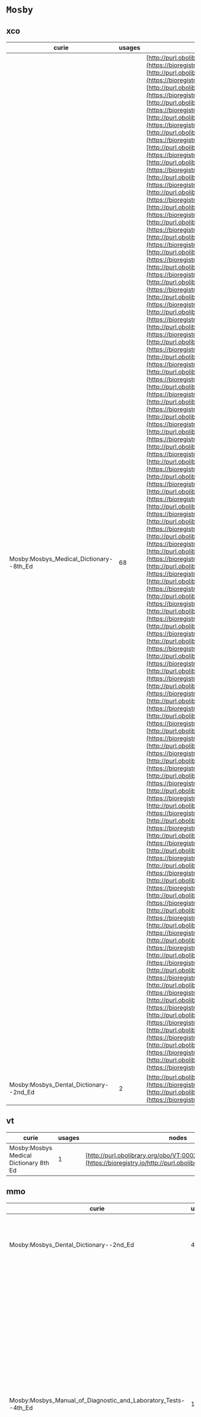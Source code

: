 # `Mosby`
## xco
| curie                                   |   usages | nodes                                                                                                                                                                                                                                                                                                                                                                                                                                                                                                                                                                                                                                                                                                                                                                                                                                                                                                                                                                                                                                                                                                                                                                                                                                                                                                                                                                                                                                                                                                                                                                                                                                                                                                                                                                                                                                                                                                                                                                                                                                                                                                                                                                                                                                                                                                                                                                                                                                                                                                                                                                                                                                                                                                                                                                                                                                                                                                                                                                                                                                                                                                                                                                                                                                                                                                                                                                                                                                                                                                                                                                                                                                                                                                                                                                                                                                                                                                                                                                                                                                                                                                                                                                                                                                                                                                                                                                                                                                                                                                                                                                                                                                                                                                                                                                                                                                                                                                                                                                                                                                                                                                                                                                                                                                                                                                                                                                                                                                                                                                                                                                                                                                                                                                                                                                                                                                                                                                                                                                                                                                                                                                                                                                                                                                                                                                                                                                                                                                                                                                                                                                                                                                                                                                                                                                                                                                                                                                                                                                                                                                                                                                                                                                                                                                                                                                                                                                                                                                                                                                                                                                                                                                                                                                                                                                                                                                                                                                                                                                                              |
|-----------------------------------------|----------|----------------------------------------------------------------------------------------------------------------------------------------------------------------------------------------------------------------------------------------------------------------------------------------------------------------------------------------------------------------------------------------------------------------------------------------------------------------------------------------------------------------------------------------------------------------------------------------------------------------------------------------------------------------------------------------------------------------------------------------------------------------------------------------------------------------------------------------------------------------------------------------------------------------------------------------------------------------------------------------------------------------------------------------------------------------------------------------------------------------------------------------------------------------------------------------------------------------------------------------------------------------------------------------------------------------------------------------------------------------------------------------------------------------------------------------------------------------------------------------------------------------------------------------------------------------------------------------------------------------------------------------------------------------------------------------------------------------------------------------------------------------------------------------------------------------------------------------------------------------------------------------------------------------------------------------------------------------------------------------------------------------------------------------------------------------------------------------------------------------------------------------------------------------------------------------------------------------------------------------------------------------------------------------------------------------------------------------------------------------------------------------------------------------------------------------------------------------------------------------------------------------------------------------------------------------------------------------------------------------------------------------------------------------------------------------------------------------------------------------------------------------------------------------------------------------------------------------------------------------------------------------------------------------------------------------------------------------------------------------------------------------------------------------------------------------------------------------------------------------------------------------------------------------------------------------------------------------------------------------------------------------------------------------------------------------------------------------------------------------------------------------------------------------------------------------------------------------------------------------------------------------------------------------------------------------------------------------------------------------------------------------------------------------------------------------------------------------------------------------------------------------------------------------------------------------------------------------------------------------------------------------------------------------------------------------------------------------------------------------------------------------------------------------------------------------------------------------------------------------------------------------------------------------------------------------------------------------------------------------------------------------------------------------------------------------------------------------------------------------------------------------------------------------------------------------------------------------------------------------------------------------------------------------------------------------------------------------------------------------------------------------------------------------------------------------------------------------------------------------------------------------------------------------------------------------------------------------------------------------------------------------------------------------------------------------------------------------------------------------------------------------------------------------------------------------------------------------------------------------------------------------------------------------------------------------------------------------------------------------------------------------------------------------------------------------------------------------------------------------------------------------------------------------------------------------------------------------------------------------------------------------------------------------------------------------------------------------------------------------------------------------------------------------------------------------------------------------------------------------------------------------------------------------------------------------------------------------------------------------------------------------------------------------------------------------------------------------------------------------------------------------------------------------------------------------------------------------------------------------------------------------------------------------------------------------------------------------------------------------------------------------------------------------------------------------------------------------------------------------------------------------------------------------------------------------------------------------------------------------------------------------------------------------------------------------------------------------------------------------------------------------------------------------------------------------------------------------------------------------------------------------------------------------------------------------------------------------------------------------------------------------------------------------------------------------------------------------------------------------------------------------------------------------------------------------------------------------------------------------------------------------------------------------------------------------------------------------------------------------------------------------------------------------------------------------------------------------------------------------------------------------------------------------------------------------------------------------------------------------------------------------------------------------------------------------------------------------------------------------------------------------------------------------------------------------------------------------------------------------------------------------------------------------------------------------------------------------------------------------------------------------------------------------------------------------------------------------------------------------------------|
| Mosby:Mosbys_Medical_Dictionary--8th_Ed |       68 | [http://purl.obolibrary.org/obo/XCO:0000021](https://bioregistry.io/http://purl.obolibrary.org/obo/XCO:0000021), [http://purl.obolibrary.org/obo/XCO:0000042](https://bioregistry.io/http://purl.obolibrary.org/obo/XCO:0000042), [http://purl.obolibrary.org/obo/XCO:0000047](https://bioregistry.io/http://purl.obolibrary.org/obo/XCO:0000047), [http://purl.obolibrary.org/obo/XCO:0000048](https://bioregistry.io/http://purl.obolibrary.org/obo/XCO:0000048), [http://purl.obolibrary.org/obo/XCO:0000049](https://bioregistry.io/http://purl.obolibrary.org/obo/XCO:0000049), [http://purl.obolibrary.org/obo/XCO:0000050](https://bioregistry.io/http://purl.obolibrary.org/obo/XCO:0000050), [http://purl.obolibrary.org/obo/XCO:0000051](https://bioregistry.io/http://purl.obolibrary.org/obo/XCO:0000051), [http://purl.obolibrary.org/obo/XCO:0000052](https://bioregistry.io/http://purl.obolibrary.org/obo/XCO:0000052), [http://purl.obolibrary.org/obo/XCO:0000141](https://bioregistry.io/http://purl.obolibrary.org/obo/XCO:0000141), [http://purl.obolibrary.org/obo/XCO:0000146](https://bioregistry.io/http://purl.obolibrary.org/obo/XCO:0000146), [http://purl.obolibrary.org/obo/XCO:0000148](https://bioregistry.io/http://purl.obolibrary.org/obo/XCO:0000148), [http://purl.obolibrary.org/obo/XCO:0000173](https://bioregistry.io/http://purl.obolibrary.org/obo/XCO:0000173), [http://purl.obolibrary.org/obo/XCO:0000174](https://bioregistry.io/http://purl.obolibrary.org/obo/XCO:0000174), [http://purl.obolibrary.org/obo/XCO:0000175](https://bioregistry.io/http://purl.obolibrary.org/obo/XCO:0000175), [http://purl.obolibrary.org/obo/XCO:0000205](https://bioregistry.io/http://purl.obolibrary.org/obo/XCO:0000205), [http://purl.obolibrary.org/obo/XCO:0000216](https://bioregistry.io/http://purl.obolibrary.org/obo/XCO:0000216), [http://purl.obolibrary.org/obo/XCO:0000217](https://bioregistry.io/http://purl.obolibrary.org/obo/XCO:0000217), [http://purl.obolibrary.org/obo/XCO:0000220](https://bioregistry.io/http://purl.obolibrary.org/obo/XCO:0000220), [http://purl.obolibrary.org/obo/XCO:0000221](https://bioregistry.io/http://purl.obolibrary.org/obo/XCO:0000221), [http://purl.obolibrary.org/obo/XCO:0000222](https://bioregistry.io/http://purl.obolibrary.org/obo/XCO:0000222), [http://purl.obolibrary.org/obo/XCO:0000223](https://bioregistry.io/http://purl.obolibrary.org/obo/XCO:0000223), [http://purl.obolibrary.org/obo/XCO:0000228](https://bioregistry.io/http://purl.obolibrary.org/obo/XCO:0000228), [http://purl.obolibrary.org/obo/XCO:0000232](https://bioregistry.io/http://purl.obolibrary.org/obo/XCO:0000232), [http://purl.obolibrary.org/obo/XCO:0000244](https://bioregistry.io/http://purl.obolibrary.org/obo/XCO:0000244), [http://purl.obolibrary.org/obo/XCO:0000251](https://bioregistry.io/http://purl.obolibrary.org/obo/XCO:0000251), [http://purl.obolibrary.org/obo/XCO:0000269](https://bioregistry.io/http://purl.obolibrary.org/obo/XCO:0000269), [http://purl.obolibrary.org/obo/XCO:0000274](https://bioregistry.io/http://purl.obolibrary.org/obo/XCO:0000274), [http://purl.obolibrary.org/obo/XCO:0000276](https://bioregistry.io/http://purl.obolibrary.org/obo/XCO:0000276), [http://purl.obolibrary.org/obo/XCO:0000292](https://bioregistry.io/http://purl.obolibrary.org/obo/XCO:0000292), [http://purl.obolibrary.org/obo/XCO:0000327](https://bioregistry.io/http://purl.obolibrary.org/obo/XCO:0000327), [http://purl.obolibrary.org/obo/XCO:0000328](https://bioregistry.io/http://purl.obolibrary.org/obo/XCO:0000328), [http://purl.obolibrary.org/obo/XCO:0000329](https://bioregistry.io/http://purl.obolibrary.org/obo/XCO:0000329), [http://purl.obolibrary.org/obo/XCO:0000347](https://bioregistry.io/http://purl.obolibrary.org/obo/XCO:0000347), [http://purl.obolibrary.org/obo/XCO:0000348](https://bioregistry.io/http://purl.obolibrary.org/obo/XCO:0000348), [http://purl.obolibrary.org/obo/XCO:0000352](https://bioregistry.io/http://purl.obolibrary.org/obo/XCO:0000352), [http://purl.obolibrary.org/obo/XCO:0000353](https://bioregistry.io/http://purl.obolibrary.org/obo/XCO:0000353), [http://purl.obolibrary.org/obo/XCO:0000356](https://bioregistry.io/http://purl.obolibrary.org/obo/XCO:0000356), [http://purl.obolibrary.org/obo/XCO:0000372](https://bioregistry.io/http://purl.obolibrary.org/obo/XCO:0000372), [http://purl.obolibrary.org/obo/XCO:0000374](https://bioregistry.io/http://purl.obolibrary.org/obo/XCO:0000374), [http://purl.obolibrary.org/obo/XCO:0000400](https://bioregistry.io/http://purl.obolibrary.org/obo/XCO:0000400), [http://purl.obolibrary.org/obo/XCO:0000401](https://bioregistry.io/http://purl.obolibrary.org/obo/XCO:0000401), [http://purl.obolibrary.org/obo/XCO:0000403](https://bioregistry.io/http://purl.obolibrary.org/obo/XCO:0000403), [http://purl.obolibrary.org/obo/XCO:0000404](https://bioregistry.io/http://purl.obolibrary.org/obo/XCO:0000404), [http://purl.obolibrary.org/obo/XCO:0000410](https://bioregistry.io/http://purl.obolibrary.org/obo/XCO:0000410), [http://purl.obolibrary.org/obo/XCO:0000411](https://bioregistry.io/http://purl.obolibrary.org/obo/XCO:0000411), [http://purl.obolibrary.org/obo/XCO:0000414](https://bioregistry.io/http://purl.obolibrary.org/obo/XCO:0000414), [http://purl.obolibrary.org/obo/XCO:0000417](https://bioregistry.io/http://purl.obolibrary.org/obo/XCO:0000417), [http://purl.obolibrary.org/obo/XCO:0000418](https://bioregistry.io/http://purl.obolibrary.org/obo/XCO:0000418), [http://purl.obolibrary.org/obo/XCO:0000419](https://bioregistry.io/http://purl.obolibrary.org/obo/XCO:0000419), [http://purl.obolibrary.org/obo/XCO:0000436](https://bioregistry.io/http://purl.obolibrary.org/obo/XCO:0000436), [http://purl.obolibrary.org/obo/XCO:0000440](https://bioregistry.io/http://purl.obolibrary.org/obo/XCO:0000440), [http://purl.obolibrary.org/obo/XCO:0000442](https://bioregistry.io/http://purl.obolibrary.org/obo/XCO:0000442), [http://purl.obolibrary.org/obo/XCO:0000443](https://bioregistry.io/http://purl.obolibrary.org/obo/XCO:0000443), [http://purl.obolibrary.org/obo/XCO:0000444](https://bioregistry.io/http://purl.obolibrary.org/obo/XCO:0000444), [http://purl.obolibrary.org/obo/XCO:0000447](https://bioregistry.io/http://purl.obolibrary.org/obo/XCO:0000447), [http://purl.obolibrary.org/obo/XCO:0000452](https://bioregistry.io/http://purl.obolibrary.org/obo/XCO:0000452), [http://purl.obolibrary.org/obo/XCO:0000453](https://bioregistry.io/http://purl.obolibrary.org/obo/XCO:0000453), [http://purl.obolibrary.org/obo/XCO:0000454](https://bioregistry.io/http://purl.obolibrary.org/obo/XCO:0000454), [http://purl.obolibrary.org/obo/XCO:0000455](https://bioregistry.io/http://purl.obolibrary.org/obo/XCO:0000455), [http://purl.obolibrary.org/obo/XCO:0000457](https://bioregistry.io/http://purl.obolibrary.org/obo/XCO:0000457), [http://purl.obolibrary.org/obo/XCO:0000458](https://bioregistry.io/http://purl.obolibrary.org/obo/XCO:0000458), [http://purl.obolibrary.org/obo/XCO:0000464](https://bioregistry.io/http://purl.obolibrary.org/obo/XCO:0000464), [http://purl.obolibrary.org/obo/XCO:0000465](https://bioregistry.io/http://purl.obolibrary.org/obo/XCO:0000465), [http://purl.obolibrary.org/obo/XCO:0000467](https://bioregistry.io/http://purl.obolibrary.org/obo/XCO:0000467), [http://purl.obolibrary.org/obo/XCO:0000471](https://bioregistry.io/http://purl.obolibrary.org/obo/XCO:0000471), [http://purl.obolibrary.org/obo/XCO:0000505](https://bioregistry.io/http://purl.obolibrary.org/obo/XCO:0000505), [http://purl.obolibrary.org/obo/XCO:0000506](https://bioregistry.io/http://purl.obolibrary.org/obo/XCO:0000506), [http://purl.obolibrary.org/obo/XCO:0000508](https://bioregistry.io/http://purl.obolibrary.org/obo/XCO:0000508) |
| Mosby:Mosbys_Dental_Dictionary--2nd_Ed  |        2 | [http://purl.obolibrary.org/obo/XCO:0000341](https://bioregistry.io/http://purl.obolibrary.org/obo/XCO:0000341), [http://purl.obolibrary.org/obo/XCO:0000373](https://bioregistry.io/http://purl.obolibrary.org/obo/XCO:0000373)                                                                                                                                                                                                                                                                                                                                                                                                                                                                                                                                                                                                                                                                                                                                                                                                                                                                                                                                                                                                                                                                                                                                                                                                                                                                                                                                                                                                                                                                                                                                                                                                                                                                                                                                                                                                                                                                                                                                                                                                                                                                                                                                                                                                                                                                                                                                                                                                                                                                                                                                                                                                                                                                                                                                                                                                                                                                                                                                                                                                                                                                                                                                                                                                                                                                                                                                                                                                                                                                                                                                                                                                                                                                                                                                                                                                                                                                                                                                                                                                                                                                                                                                                                                                                                                                                                                                                                                                                                                                                                                                                                                                                                                                                                                                                                                                                                                                                                                                                                                                                                                                                                                                                                                                                                                                                                                                                                                                                                                                                                                                                                                                                                                                                                                                                                                                                                                                                                                                                                                                                                                                                                                                                                                                                                                                                                                                                                                                                                                                                                                                                                                                                                                                                                                                                                                                                                                                                                                                                                                                                                                                                                                                                                                                                                                                                                                                                                                                                                                                                                                                                                                                                                                                                                                                                                   |
## vt
| curie                                  |   usages | nodes                                                                                                         |
|----------------------------------------|----------|---------------------------------------------------------------------------------------------------------------|
| Mosby:Mosbys Medical Dictionary 8th Ed |        1 | [http://purl.obolibrary.org/obo/VT:0002796](https://bioregistry.io/http://purl.obolibrary.org/obo/VT:0002796) |
## mmo
| curie                                                          |   usages | nodes                                                                                                                                                                                                                                                                                                                                                                                                                                                                                                                                                                                                                                                                                                                                                                                                                                                                                                                                                                                                                                                                                                                                                                                                                                                                                                                                                                                                                                                                                                                                                                                                                                                                                                                                                                                                                                                                                                                                                                                                                                                                                                                                                                                                                                                                                                                                                                                                                                                                                                                                                                                                                                                                                                                                                                                                                                                                                                                                                                                                                                                                                                                                                                                                                                                                                                                                                                                                                                                                                                                                                                                                                                                                                                                                                                                                                                                                                                                                                                                                                                                                                                                                                                                                                                                                                                                                                                                                                                                                                                                                                                                                                                                                                                                                                                                                                                                                                                                                                                                                                                                                                                                                                                                                                                                                                                                                                                                                                                                                                                                                                                                                                                                                                                                                                                                                                                                                                                                                                                                                                                                                                                                                                                                                                                                                                                                                                                                                                                                                                                                                                                                                                                                                                                                                                                                                                                                                                                                                                                                                                                                                                                                                                                                                                                                                                                                                                                                                                                                                                                                                                                                                                                                                                                                                                                                                                                                                                                                                                                                                                                                                                                                                                                                                                                                                                                                                                                                                                                                                                                                                                                                                                                                                                                    |
|----------------------------------------------------------------|----------|----------------------------------------------------------------------------------------------------------------------------------------------------------------------------------------------------------------------------------------------------------------------------------------------------------------------------------------------------------------------------------------------------------------------------------------------------------------------------------------------------------------------------------------------------------------------------------------------------------------------------------------------------------------------------------------------------------------------------------------------------------------------------------------------------------------------------------------------------------------------------------------------------------------------------------------------------------------------------------------------------------------------------------------------------------------------------------------------------------------------------------------------------------------------------------------------------------------------------------------------------------------------------------------------------------------------------------------------------------------------------------------------------------------------------------------------------------------------------------------------------------------------------------------------------------------------------------------------------------------------------------------------------------------------------------------------------------------------------------------------------------------------------------------------------------------------------------------------------------------------------------------------------------------------------------------------------------------------------------------------------------------------------------------------------------------------------------------------------------------------------------------------------------------------------------------------------------------------------------------------------------------------------------------------------------------------------------------------------------------------------------------------------------------------------------------------------------------------------------------------------------------------------------------------------------------------------------------------------------------------------------------------------------------------------------------------------------------------------------------------------------------------------------------------------------------------------------------------------------------------------------------------------------------------------------------------------------------------------------------------------------------------------------------------------------------------------------------------------------------------------------------------------------------------------------------------------------------------------------------------------------------------------------------------------------------------------------------------------------------------------------------------------------------------------------------------------------------------------------------------------------------------------------------------------------------------------------------------------------------------------------------------------------------------------------------------------------------------------------------------------------------------------------------------------------------------------------------------------------------------------------------------------------------------------------------------------------------------------------------------------------------------------------------------------------------------------------------------------------------------------------------------------------------------------------------------------------------------------------------------------------------------------------------------------------------------------------------------------------------------------------------------------------------------------------------------------------------------------------------------------------------------------------------------------------------------------------------------------------------------------------------------------------------------------------------------------------------------------------------------------------------------------------------------------------------------------------------------------------------------------------------------------------------------------------------------------------------------------------------------------------------------------------------------------------------------------------------------------------------------------------------------------------------------------------------------------------------------------------------------------------------------------------------------------------------------------------------------------------------------------------------------------------------------------------------------------------------------------------------------------------------------------------------------------------------------------------------------------------------------------------------------------------------------------------------------------------------------------------------------------------------------------------------------------------------------------------------------------------------------------------------------------------------------------------------------------------------------------------------------------------------------------------------------------------------------------------------------------------------------------------------------------------------------------------------------------------------------------------------------------------------------------------------------------------------------------------------------------------------------------------------------------------------------------------------------------------------------------------------------------------------------------------------------------------------------------------------------------------------------------------------------------------------------------------------------------------------------------------------------------------------------------------------------------------------------------------------------------------------------------------------------------------------------------------------------------------------------------------------------------------------------------------------------------------------------------------------------------------------------------------------------------------------------------------------------------------------------------------------------------------------------------------------------------------------------------------------------------------------------------------------------------------------------------------------------------------------------------------------------------------------------------------------------------------------------------------------------------------------------------------------------------------------------------------------------------------------------------------------------------------------------------------------------------------------------------------------------------------------------------------------------------------------------------------------------------------------------------------------------------------------------------------------------------------------------------------------------------------------------------------------------------------------------------------------------------------------------------------------------------------------------------------------------------------------------------------------------------------------------------------------------------------------------------------------------------------------------------------------------------------------------------------------------------------------------------------------------------------------------------------------------------------------------------------------------------------|
| Mosby:Mosbys_Dental_Dictionary--2nd_Ed                         |        4 | [http://purl.obolibrary.org/obo/MMO:0000005](https://bioregistry.io/http://purl.obolibrary.org/obo/MMO:0000005), [http://purl.obolibrary.org/obo/MMO:0000006](https://bioregistry.io/http://purl.obolibrary.org/obo/MMO:0000006), [http://purl.obolibrary.org/obo/MMO:0000157](https://bioregistry.io/http://purl.obolibrary.org/obo/MMO:0000157), [http://purl.obolibrary.org/obo/MMO:0000239](https://bioregistry.io/http://purl.obolibrary.org/obo/MMO:0000239)                                                                                                                                                                                                                                                                                                                                                                                                                                                                                                                                                                                                                                                                                                                                                                                                                                                                                                                                                                                                                                                                                                                                                                                                                                                                                                                                                                                                                                                                                                                                                                                                                                                                                                                                                                                                                                                                                                                                                                                                                                                                                                                                                                                                                                                                                                                                                                                                                                                                                                                                                                                                                                                                                                                                                                                                                                                                                                                                                                                                                                                                                                                                                                                                                                                                                                                                                                                                                                                                                                                                                                                                                                                                                                                                                                                                                                                                                                                                                                                                                                                                                                                                                                                                                                                                                                                                                                                                                                                                                                                                                                                                                                                                                                                                                                                                                                                                                                                                                                                                                                                                                                                                                                                                                                                                                                                                                                                                                                                                                                                                                                                                                                                                                                                                                                                                                                                                                                                                                                                                                                                                                                                                                                                                                                                                                                                                                                                                                                                                                                                                                                                                                                                                                                                                                                                                                                                                                                                                                                                                                                                                                                                                                                                                                                                                                                                                                                                                                                                                                                                                                                                                                                                                                                                                                                                                                                                                                                                                                                                                                                                                                                                                                                                                                                       |
| Mosby:Mosbys_Manual_of_Diagnostic_and_Laboratory_Tests--4th_Ed |       17 | [http://purl.obolibrary.org/obo/MMO:0000033](https://bioregistry.io/http://purl.obolibrary.org/obo/MMO:0000033), [http://purl.obolibrary.org/obo/MMO:0000090](https://bioregistry.io/http://purl.obolibrary.org/obo/MMO:0000090), [http://purl.obolibrary.org/obo/MMO:0000093](https://bioregistry.io/http://purl.obolibrary.org/obo/MMO:0000093), [http://purl.obolibrary.org/obo/MMO:0000132](https://bioregistry.io/http://purl.obolibrary.org/obo/MMO:0000132), [http://purl.obolibrary.org/obo/MMO:0000146](https://bioregistry.io/http://purl.obolibrary.org/obo/MMO:0000146), [http://purl.obolibrary.org/obo/MMO:0000148](https://bioregistry.io/http://purl.obolibrary.org/obo/MMO:0000148), [http://purl.obolibrary.org/obo/MMO:0000151](https://bioregistry.io/http://purl.obolibrary.org/obo/MMO:0000151), [http://purl.obolibrary.org/obo/MMO:0000176](https://bioregistry.io/http://purl.obolibrary.org/obo/MMO:0000176), [http://purl.obolibrary.org/obo/MMO:0000185](https://bioregistry.io/http://purl.obolibrary.org/obo/MMO:0000185), [http://purl.obolibrary.org/obo/MMO:0000189](https://bioregistry.io/http://purl.obolibrary.org/obo/MMO:0000189), [http://purl.obolibrary.org/obo/MMO:0000190](https://bioregistry.io/http://purl.obolibrary.org/obo/MMO:0000190), [http://purl.obolibrary.org/obo/MMO:0000214](https://bioregistry.io/http://purl.obolibrary.org/obo/MMO:0000214), [http://purl.obolibrary.org/obo/MMO:0000215](https://bioregistry.io/http://purl.obolibrary.org/obo/MMO:0000215), [http://purl.obolibrary.org/obo/MMO:0000294](https://bioregistry.io/http://purl.obolibrary.org/obo/MMO:0000294), [http://purl.obolibrary.org/obo/MMO:0000295](https://bioregistry.io/http://purl.obolibrary.org/obo/MMO:0000295), [http://purl.obolibrary.org/obo/MMO:0000353](https://bioregistry.io/http://purl.obolibrary.org/obo/MMO:0000353), [http://purl.obolibrary.org/obo/MMO:0000354](https://bioregistry.io/http://purl.obolibrary.org/obo/MMO:0000354)                                                                                                                                                                                                                                                                                                                                                                                                                                                                                                                                                                                                                                                                                                                                                                                                                                                                                                                                                                                                                                                                                                                                                                                                                                                                                                                                                                                                                                                                                                                                                                                                                                                                                                                                                                                                                                                                                                                                                                                                                                                                                                                                                                                                                                                                                                                                                                                                                                                                                                                                                                                                                                                                                                                                                                                                                                                                                                                                                                                                                                                                                                                                                                                                                                                                                                                                                                                                                                                                                                                                                                                                                                                                                                                                                                                                                                                                                                                                                                                                                                                                                                                                                                                                                                                                                                                                                                                                                                                                                                                                                                                                                                                                                                                                                                                                                                                                                                                                                                                                                                                                                                                                                                                                                                                                                                                                                                                                                                                                                                                                                                                                                                                                                                                                                                                                                                                                                                                                                                                                                                                                                                                                                                                                                                                                                                                                                                                                                                                                                                                                                                                                                                                                                                          |
| Mosby:Mosbys_Medical_Dictionary--8th_Ed                        |       74 | [http://purl.obolibrary.org/obo/MMO:0000036](https://bioregistry.io/http://purl.obolibrary.org/obo/MMO:0000036), [http://purl.obolibrary.org/obo/MMO:0000040](https://bioregistry.io/http://purl.obolibrary.org/obo/MMO:0000040), [http://purl.obolibrary.org/obo/MMO:0000055](https://bioregistry.io/http://purl.obolibrary.org/obo/MMO:0000055), [http://purl.obolibrary.org/obo/MMO:0000095](https://bioregistry.io/http://purl.obolibrary.org/obo/MMO:0000095), [http://purl.obolibrary.org/obo/MMO:0000147](https://bioregistry.io/http://purl.obolibrary.org/obo/MMO:0000147), [http://purl.obolibrary.org/obo/MMO:0000162](https://bioregistry.io/http://purl.obolibrary.org/obo/MMO:0000162), [http://purl.obolibrary.org/obo/MMO:0000163](https://bioregistry.io/http://purl.obolibrary.org/obo/MMO:0000163), [http://purl.obolibrary.org/obo/MMO:0000168](https://bioregistry.io/http://purl.obolibrary.org/obo/MMO:0000168), [http://purl.obolibrary.org/obo/MMO:0000173](https://bioregistry.io/http://purl.obolibrary.org/obo/MMO:0000173), [http://purl.obolibrary.org/obo/MMO:0000179](https://bioregistry.io/http://purl.obolibrary.org/obo/MMO:0000179), [http://purl.obolibrary.org/obo/MMO:0000186](https://bioregistry.io/http://purl.obolibrary.org/obo/MMO:0000186), [http://purl.obolibrary.org/obo/MMO:0000187](https://bioregistry.io/http://purl.obolibrary.org/obo/MMO:0000187), [http://purl.obolibrary.org/obo/MMO:0000206](https://bioregistry.io/http://purl.obolibrary.org/obo/MMO:0000206), [http://purl.obolibrary.org/obo/MMO:0000207](https://bioregistry.io/http://purl.obolibrary.org/obo/MMO:0000207), [http://purl.obolibrary.org/obo/MMO:0000216](https://bioregistry.io/http://purl.obolibrary.org/obo/MMO:0000216), [http://purl.obolibrary.org/obo/MMO:0000225](https://bioregistry.io/http://purl.obolibrary.org/obo/MMO:0000225), [http://purl.obolibrary.org/obo/MMO:0000238](https://bioregistry.io/http://purl.obolibrary.org/obo/MMO:0000238), [http://purl.obolibrary.org/obo/MMO:0000246](https://bioregistry.io/http://purl.obolibrary.org/obo/MMO:0000246), [http://purl.obolibrary.org/obo/MMO:0000308](https://bioregistry.io/http://purl.obolibrary.org/obo/MMO:0000308), [http://purl.obolibrary.org/obo/MMO:0000309](https://bioregistry.io/http://purl.obolibrary.org/obo/MMO:0000309), [http://purl.obolibrary.org/obo/MMO:0000311](https://bioregistry.io/http://purl.obolibrary.org/obo/MMO:0000311), [http://purl.obolibrary.org/obo/MMO:0000312](https://bioregistry.io/http://purl.obolibrary.org/obo/MMO:0000312), [http://purl.obolibrary.org/obo/MMO:0000313](https://bioregistry.io/http://purl.obolibrary.org/obo/MMO:0000313), [http://purl.obolibrary.org/obo/MMO:0000314](https://bioregistry.io/http://purl.obolibrary.org/obo/MMO:0000314), [http://purl.obolibrary.org/obo/MMO:0000331](https://bioregistry.io/http://purl.obolibrary.org/obo/MMO:0000331), [http://purl.obolibrary.org/obo/MMO:0000337](https://bioregistry.io/http://purl.obolibrary.org/obo/MMO:0000337), [http://purl.obolibrary.org/obo/MMO:0000345](https://bioregistry.io/http://purl.obolibrary.org/obo/MMO:0000345), [http://purl.obolibrary.org/obo/MMO:0000346](https://bioregistry.io/http://purl.obolibrary.org/obo/MMO:0000346), [http://purl.obolibrary.org/obo/MMO:0000348](https://bioregistry.io/http://purl.obolibrary.org/obo/MMO:0000348), [http://purl.obolibrary.org/obo/MMO:0000349](https://bioregistry.io/http://purl.obolibrary.org/obo/MMO:0000349), [http://purl.obolibrary.org/obo/MMO:0000350](https://bioregistry.io/http://purl.obolibrary.org/obo/MMO:0000350), [http://purl.obolibrary.org/obo/MMO:0000351](https://bioregistry.io/http://purl.obolibrary.org/obo/MMO:0000351), [http://purl.obolibrary.org/obo/MMO:0000352](https://bioregistry.io/http://purl.obolibrary.org/obo/MMO:0000352), [http://purl.obolibrary.org/obo/MMO:0000358](https://bioregistry.io/http://purl.obolibrary.org/obo/MMO:0000358), [http://purl.obolibrary.org/obo/MMO:0000359](https://bioregistry.io/http://purl.obolibrary.org/obo/MMO:0000359), [http://purl.obolibrary.org/obo/MMO:0000360](https://bioregistry.io/http://purl.obolibrary.org/obo/MMO:0000360), [http://purl.obolibrary.org/obo/MMO:0000371](https://bioregistry.io/http://purl.obolibrary.org/obo/MMO:0000371), [http://purl.obolibrary.org/obo/MMO:0000372](https://bioregistry.io/http://purl.obolibrary.org/obo/MMO:0000372), [http://purl.obolibrary.org/obo/MMO:0000381](https://bioregistry.io/http://purl.obolibrary.org/obo/MMO:0000381), [http://purl.obolibrary.org/obo/MMO:0000382](https://bioregistry.io/http://purl.obolibrary.org/obo/MMO:0000382), [http://purl.obolibrary.org/obo/MMO:0000401](https://bioregistry.io/http://purl.obolibrary.org/obo/MMO:0000401), [http://purl.obolibrary.org/obo/MMO:0000405](https://bioregistry.io/http://purl.obolibrary.org/obo/MMO:0000405), [http://purl.obolibrary.org/obo/MMO:0000450](https://bioregistry.io/http://purl.obolibrary.org/obo/MMO:0000450), [http://purl.obolibrary.org/obo/MMO:0000451](https://bioregistry.io/http://purl.obolibrary.org/obo/MMO:0000451), [http://purl.obolibrary.org/obo/MMO:0000452](https://bioregistry.io/http://purl.obolibrary.org/obo/MMO:0000452), [http://purl.obolibrary.org/obo/MMO:0000453](https://bioregistry.io/http://purl.obolibrary.org/obo/MMO:0000453), [http://purl.obolibrary.org/obo/MMO:0000456](https://bioregistry.io/http://purl.obolibrary.org/obo/MMO:0000456), [http://purl.obolibrary.org/obo/MMO:0000510](https://bioregistry.io/http://purl.obolibrary.org/obo/MMO:0000510), [http://purl.obolibrary.org/obo/MMO:0000518](https://bioregistry.io/http://purl.obolibrary.org/obo/MMO:0000518), [http://purl.obolibrary.org/obo/MMO:0000519](https://bioregistry.io/http://purl.obolibrary.org/obo/MMO:0000519), [http://purl.obolibrary.org/obo/MMO:0000520](https://bioregistry.io/http://purl.obolibrary.org/obo/MMO:0000520), [http://purl.obolibrary.org/obo/MMO:0000521](https://bioregistry.io/http://purl.obolibrary.org/obo/MMO:0000521), [http://purl.obolibrary.org/obo/MMO:0000522](https://bioregistry.io/http://purl.obolibrary.org/obo/MMO:0000522), [http://purl.obolibrary.org/obo/MMO:0000523](https://bioregistry.io/http://purl.obolibrary.org/obo/MMO:0000523), [http://purl.obolibrary.org/obo/MMO:0000524](https://bioregistry.io/http://purl.obolibrary.org/obo/MMO:0000524), [http://purl.obolibrary.org/obo/MMO:0000525](https://bioregistry.io/http://purl.obolibrary.org/obo/MMO:0000525), [http://purl.obolibrary.org/obo/MMO:0000526](https://bioregistry.io/http://purl.obolibrary.org/obo/MMO:0000526), [http://purl.obolibrary.org/obo/MMO:0000527](https://bioregistry.io/http://purl.obolibrary.org/obo/MMO:0000527), [http://purl.obolibrary.org/obo/MMO:0000528](https://bioregistry.io/http://purl.obolibrary.org/obo/MMO:0000528), [http://purl.obolibrary.org/obo/MMO:0000529](https://bioregistry.io/http://purl.obolibrary.org/obo/MMO:0000529), [http://purl.obolibrary.org/obo/MMO:0000530](https://bioregistry.io/http://purl.obolibrary.org/obo/MMO:0000530), [http://purl.obolibrary.org/obo/MMO:0000531](https://bioregistry.io/http://purl.obolibrary.org/obo/MMO:0000531), [http://purl.obolibrary.org/obo/MMO:0000532](https://bioregistry.io/http://purl.obolibrary.org/obo/MMO:0000532), [http://purl.obolibrary.org/obo/MMO:0000541](https://bioregistry.io/http://purl.obolibrary.org/obo/MMO:0000541), [http://purl.obolibrary.org/obo/MMO:0000550](https://bioregistry.io/http://purl.obolibrary.org/obo/MMO:0000550), [http://purl.obolibrary.org/obo/MMO:0000551](https://bioregistry.io/http://purl.obolibrary.org/obo/MMO:0000551), [http://purl.obolibrary.org/obo/MMO:0000552](https://bioregistry.io/http://purl.obolibrary.org/obo/MMO:0000552), [http://purl.obolibrary.org/obo/MMO:0000553](https://bioregistry.io/http://purl.obolibrary.org/obo/MMO:0000553), [http://purl.obolibrary.org/obo/MMO:0000554](https://bioregistry.io/http://purl.obolibrary.org/obo/MMO:0000554), [http://purl.obolibrary.org/obo/MMO:0000555](https://bioregistry.io/http://purl.obolibrary.org/obo/MMO:0000555), [http://purl.obolibrary.org/obo/MMO:0000556](https://bioregistry.io/http://purl.obolibrary.org/obo/MMO:0000556), [http://purl.obolibrary.org/obo/MMO:0000557](https://bioregistry.io/http://purl.obolibrary.org/obo/MMO:0000557), [http://purl.obolibrary.org/obo/MMO:0000639](https://bioregistry.io/http://purl.obolibrary.org/obo/MMO:0000639), [http://purl.obolibrary.org/obo/MMO:0000645](https://bioregistry.io/http://purl.obolibrary.org/obo/MMO:0000645) |
| Mosby:Mosbys_Medical_Dictionary--9th_Ed                        |        2 | [http://purl.obolibrary.org/obo/MMO:0000588](https://bioregistry.io/http://purl.obolibrary.org/obo/MMO:0000588), [http://purl.obolibrary.org/obo/MMO:0000629](https://bioregistry.io/http://purl.obolibrary.org/obo/MMO:0000629)                                                                                                                                                                                                                                                                                                                                                                                                                                                                                                                                                                                                                                                                                                                                                                                                                                                                                                                                                                                                                                                                                                                                                                                                                                                                                                                                                                                                                                                                                                                                                                                                                                                                                                                                                                                                                                                                                                                                                                                                                                                                                                                                                                                                                                                                                                                                                                                                                                                                                                                                                                                                                                                                                                                                                                                                                                                                                                                                                                                                                                                                                                                                                                                                                                                                                                                                                                                                                                                                                                                                                                                                                                                                                                                                                                                                                                                                                                                                                                                                                                                                                                                                                                                                                                                                                                                                                                                                                                                                                                                                                                                                                                                                                                                                                                                                                                                                                                                                                                                                                                                                                                                                                                                                                                                                                                                                                                                                                                                                                                                                                                                                                                                                                                                                                                                                                                                                                                                                                                                                                                                                                                                                                                                                                                                                                                                                                                                                                                                                                                                                                                                                                                                                                                                                                                                                                                                                                                                                                                                                                                                                                                                                                                                                                                                                                                                                                                                                                                                                                                                                                                                                                                                                                                                                                                                                                                                                                                                                                                                                                                                                                                                                                                                                                                                                                                                                                                                                                                                                         |
